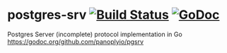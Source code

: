 # postgres-srv [![Build Status](https://travis-ci.org/panoplyio/pgsrv.svg?branch=master)](https://travis-ci.org/panoplyio/pgsrv) [![GoDoc](https://godoc.org/github.com/panoplyio/pgsrv?status.png)](https://godoc.org/github.com/panoplyio/pgsrv)

Postgres Server (incomplete) protocol implementation in Go
https://godoc.org/github.com/panoplyio/pgsrv

